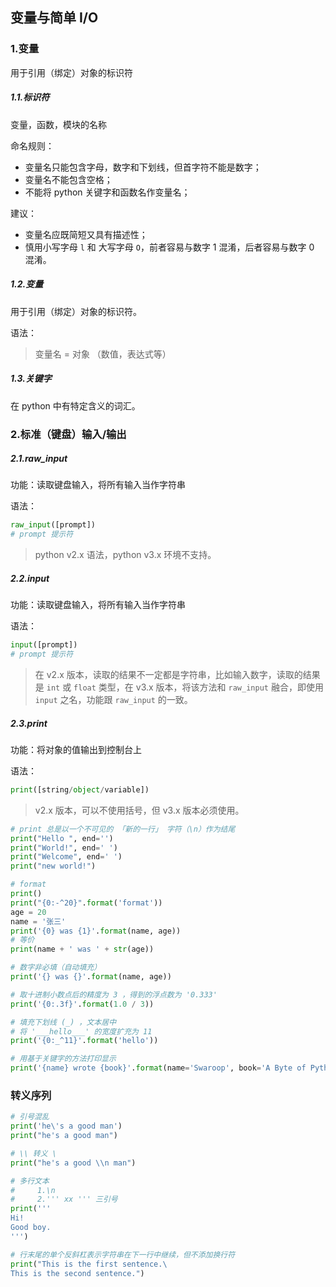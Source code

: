 ## 变量与简单 I/O

### 1.变量

用于引用（绑定）对象的标识符

##### 1.1.标识符

变量，函数，模块的名称

命名规则：

- 变量名只能包含字母，数字和下划线，但首字符不能是数字；
- 变量名不能包含空格；
- 不能将 python 关键字和函数名作变量名；

建议：

- 变量名应既简短又具有描述性；
- 慎用小写字母 `l` 和 大写字母 `O`，前者容易与数字 1 混淆，后者容易与数字 0 混淆。

##### 1.2.变量

用于引用（绑定）对象的标识符。

语法：

> 变量名 = 对象 （数值，表达式等）

##### 1.3.关键字

在 python 中有特定含义的词汇。

### 2.标准（键盘）输入/输出

##### 2.1.raw_input

功能：读取键盘输入，将所有输入当作字符串

语法：

```python
raw_input([prompt])
# prompt 提示符
```

> python v2.x 语法，python v3.x 环境不支持。

##### 2.2.input

功能：读取键盘输入，将所有输入当作字符串

语法：

```python
input([prompt])
# prompt 提示符
```

> 在 v2.x 版本，读取的结果不一定都是字符串，比如输入数字，读取的结果是 `int` 或 `float` 类型，在 v3.x 版本，将该方法和 `raw_input` 融合，即使用 `input` 之名，功能跟 `raw_input` 的一致。

##### 2.3.print

功能：将对象的值输出到控制台上

语法：

```python
print([string/object/variable])
```

> v2.x 版本，可以不使用括号，但 v3.x 版本必须使用。

```python
# print 总是以一个不可见的 「新的一行」 字符（\n）作为结尾
print("Hello ", end='')
print("World!", end=' ')
print("Welcome", end=' ')
print("new world!")

# format
print()
print("{0:-^20}".format('format'))
age = 20
name = '张三'
print('{0} was {1}'.format(name, age))
# 等价
print(name + ' was ' + str(age))

# 数字非必填（自动填充）
print('{} was {}'.format(name, age))

# 取十进制小数点后的精度为 3 ，得到的浮点数为 '0.333'
print('{0:.3f}'.format(1.0 / 3))

# 填充下划线 (_) ，文本居中
# 将 '___hello___' 的宽度扩充为 11
print('{0:_^11}'.format('hello'))

# 用基于关键字的方法打印显示
print('{name} wrote {book}'.format(name='Swaroop', book='A Byte of Python'))
```

### 转义序列

```python
# 引号混乱
print('he\'s a good man')
print("he's a good man")

# \\ 转义 \
print("he's a good \\n man")

# 多行文本
#     1.\n
#     2.''' xx ''' 三引号
print('''
Hi!
Good boy.
''')

# 行末尾的单个反斜杠表示字符串在下一行中继续，但不添加换行符
print("This is the first sentence.\
This is the second sentence.")
```